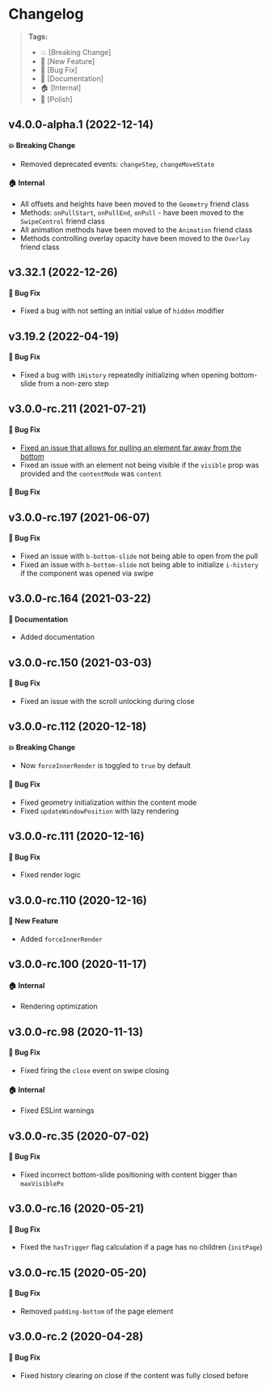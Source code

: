 Changelog
=========

> **Tags:**
> - :boom:       [Breaking Change]
> - :rocket:     [New Feature]
> - :bug:        [Bug Fix]
> - :memo:       [Documentation]
> - :house:      [Internal]
> - :nail_care:  [Polish]

## v4.0.0-alpha.1 (2022-12-14)

#### :boom: Breaking Change

* Removed deprecated events: `changeStep`, `changeMoveState`

#### :house: Internal

* All offsets and heights have been moved to the `Geometry` friend class
* Methods: `onPullStart`, `onPullEnd`, `onPull` - have been moved to the `SwipeControl` friend class
* All animation methods have been moved to the `Animation` friend class
* Methods controlling overlay opacity have been moved to the `Overlay` friend class

## v3.32.1 (2022-12-26)

#### :bug: Bug Fix

* Fixed a bug with not setting an initial value of `hidden` modifier

## v3.19.2 (2022-04-19)

#### :bug: Bug Fix

* Fixed a bug with `iHistory` repeatedly initializing when opening bottom-slide from a non-zero step

## v3.0.0-rc.211 (2021-07-21)

#### :bug: Bug Fix

* [Fixed an issue that allows for pulling an element far away from the bottom](https://github.com/V4Fire/Client/issues/463)
* Fixed an issue with an element not being visible if the `visible` prop was provided and the `contentMode` was `content`

#### :bug: Bug Fix

## v3.0.0-rc.197 (2021-06-07)

#### :bug: Bug Fix

* Fixed an issue with `b-bottom-slide` not being able to open from the pull
* Fixed an issue with `b-bottom-slide` not being able to initialize `i-history` if the component was opened via swipe

## v3.0.0-rc.164 (2021-03-22)

#### :memo: Documentation

* Added documentation

## v3.0.0-rc.150 (2021-03-03)

#### :bug: Bug Fix

* Fixed an issue with the scroll unlocking during close

## v3.0.0-rc.112 (2020-12-18)

#### :boom: Breaking Change

* Now `forceInnerRender` is toggled to `true` by default

#### :bug: Bug Fix

* Fixed geometry initialization within the content mode
* Fixed `updateWindowPosition` with lazy rendering

## v3.0.0-rc.111 (2020-12-16)

#### :bug: Bug Fix

* Fixed render logic

## v3.0.0-rc.110 (2020-12-16)

#### :rocket: New Feature

* Added `forceInnerRender`

## v3.0.0-rc.100 (2020-11-17)

#### :house: Internal

* Rendering optimization

## v3.0.0-rc.98 (2020-11-13)

#### :bug: Bug Fix

* Fixed firing the `close` event on swipe closing

#### :house: Internal

* Fixed ESLint warnings

## v3.0.0-rc.35 (2020-07-02)

#### :bug: Bug Fix

* Fixed incorrect bottom-slide positioning with content bigger than `maxVisiblePx`

## v3.0.0-rc.16 (2020-05-21)

#### :bug: Bug Fix

* Fixed the `hasTrigger` flag calculation if a page has no children (`initPage`)

## v3.0.0-rc.15 (2020-05-20)

#### :bug: Bug Fix

* Removed `padding-bottom` of the page element

## v3.0.0-rc.2 (2020-04-28)

#### :bug: Bug Fix

* Fixed history clearing on close if the content was fully closed before
